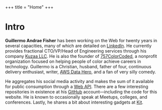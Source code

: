 +++
title = "Home"
+++
# Intro

**Guillermo Andrae Fisher** has been working on the Web for twenty years in several capacities, many of which are detailed on [LinkedIn](https://linkedin.com/in/guillermoandrae). He currently provides fractional CTO/VP/Head of Engineering services through his company [Kuzaa LLC](https://wearekuzaa.com). He is also the founder of [757ColorCoded](https://757colorcoded.org), a nonprofit organization focused on helping people of color achieve careers in technology. Guillermo is a Christian, husband, father of four, continuous delivery enthusiast, writer, [AWS Data Hero](https://aws.amazon.com/developer/community/heroes/guillermo-fisher/), and a fan of very silly comedy.

He aggregates his social media activity and makes the sum of it available for public consumption through a [Web API](/api). There are a few interesting repositories in existence at his [GitHub](https://github.com/guillermoandrae) account&mdash;including the code for this website. He is known to occasionally speak at Meetups, colleges, and conferences. Lastly, he shares a bit about interesting gadgets at [Kit](https://kit.co/guillermoandrae).
